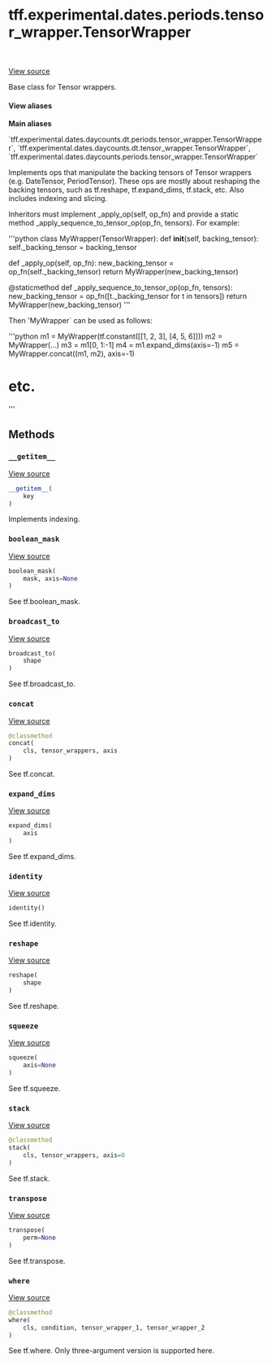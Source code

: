 <div itemscope itemtype="http://developers.google.com/ReferenceObject">
<meta itemprop="name" content="tff.experimental.dates.periods.tensor_wrapper.TensorWrapper" />
<meta itemprop="path" content="Stable" />
<meta itemprop="property" content="__getitem__"/>
<meta itemprop="property" content="boolean_mask"/>
<meta itemprop="property" content="broadcast_to"/>
<meta itemprop="property" content="concat"/>
<meta itemprop="property" content="expand_dims"/>
<meta itemprop="property" content="identity"/>
<meta itemprop="property" content="reshape"/>
<meta itemprop="property" content="squeeze"/>
<meta itemprop="property" content="stack"/>
<meta itemprop="property" content="transpose"/>
<meta itemprop="property" content="where"/>
</div>

# tff.experimental.dates.periods.tensor_wrapper.TensorWrapper

<!-- Insert buttons and diff -->

<table class="tfo-notebook-buttons tfo-api" align="left">
</table>

<a target="_blank" href="https://github.com/google/tf-quant-finance/blob/master/tf_quant_finance/experimental/dates/tensor_wrapper.py">View source</a>



Base class for Tensor wrappers.

<section class="expandable">
  <h4 class="showalways">View aliases</h4>
  <p>
<b>Main aliases</b>
<p>`tff.experimental.dates.daycounts.dt.periods.tensor_wrapper.TensorWrapper`, `tff.experimental.dates.daycounts.dt.tensor_wrapper.TensorWrapper`, `tff.experimental.dates.daycounts.periods.tensor_wrapper.TensorWrapper`</p>
</p>
</section>

<!-- Placeholder for "Used in" -->

Implements ops that manipulate the backing tensors of Tensor wrappers
(e.g. DateTensor, PeriodTensor). These ops are mostly about reshaping the
backing tensors, such as tf.reshape, tf.expand_dims, tf.stack, etc. Also
includes indexing and slicing.

Inheritors must implement _apply_op(self, op_fn) and provide a static method
_apply_sequence_to_tensor_op(op_fn, tensors). For example:

'''python
class MyWrapper(TensorWrapper):
  def __init__(self, backing_tensor):
     self._backing_tensor = backing_tensor

  def _apply_op(self, op_fn):
    new_backing_tensor = op_fn(self._backing_tensor)
    return MyWrapper(new_backing_tensor)

  @staticmethod
  def _apply_sequence_to_tensor_op(op_fn, tensors):
    new_backing_tensor = op_fn([t._backing_tensor for t in tensors])
    return MyWrapper(new_backing_tensor)
'''

Then 'MyWrapper` can be used as follows:

'''python
m1 = MyWrapper(tf.constant([[1, 2, 3], [4, 5, 6]]))
m2 = MyWrapper(...)
m3 = m1[0, 1:-1]
m4 = m1.expand_dims(axis=-1)
m5 = MyWrapper.concat((m1, m2), axis=-1)
# etc.
'''

## Methods

<h3 id="__getitem__"><code>__getitem__</code></h3>

<a target="_blank" href="https://github.com/google/tf-quant-finance/blob/master/tf_quant_finance/experimental/dates/tensor_wrapper.py">View source</a>

```python
__getitem__(
    key
)
```

Implements indexing.


<h3 id="boolean_mask"><code>boolean_mask</code></h3>

<a target="_blank" href="https://github.com/google/tf-quant-finance/blob/master/tf_quant_finance/experimental/dates/tensor_wrapper.py">View source</a>

```python
boolean_mask(
    mask, axis=None
)
```

See tf.boolean_mask.


<h3 id="broadcast_to"><code>broadcast_to</code></h3>

<a target="_blank" href="https://github.com/google/tf-quant-finance/blob/master/tf_quant_finance/experimental/dates/tensor_wrapper.py">View source</a>

```python
broadcast_to(
    shape
)
```

See tf.broadcast_to.


<h3 id="concat"><code>concat</code></h3>

<a target="_blank" href="https://github.com/google/tf-quant-finance/blob/master/tf_quant_finance/experimental/dates/tensor_wrapper.py">View source</a>

```python
@classmethod
concat(
    cls, tensor_wrappers, axis
)
```

See tf.concat.


<h3 id="expand_dims"><code>expand_dims</code></h3>

<a target="_blank" href="https://github.com/google/tf-quant-finance/blob/master/tf_quant_finance/experimental/dates/tensor_wrapper.py">View source</a>

```python
expand_dims(
    axis
)
```

See tf.expand_dims.


<h3 id="identity"><code>identity</code></h3>

<a target="_blank" href="https://github.com/google/tf-quant-finance/blob/master/tf_quant_finance/experimental/dates/tensor_wrapper.py">View source</a>

```python
identity()
```

See tf.identity.


<h3 id="reshape"><code>reshape</code></h3>

<a target="_blank" href="https://github.com/google/tf-quant-finance/blob/master/tf_quant_finance/experimental/dates/tensor_wrapper.py">View source</a>

```python
reshape(
    shape
)
```

See tf.reshape.


<h3 id="squeeze"><code>squeeze</code></h3>

<a target="_blank" href="https://github.com/google/tf-quant-finance/blob/master/tf_quant_finance/experimental/dates/tensor_wrapper.py">View source</a>

```python
squeeze(
    axis=None
)
```

See tf.squeeze.


<h3 id="stack"><code>stack</code></h3>

<a target="_blank" href="https://github.com/google/tf-quant-finance/blob/master/tf_quant_finance/experimental/dates/tensor_wrapper.py">View source</a>

```python
@classmethod
stack(
    cls, tensor_wrappers, axis=0
)
```

See tf.stack.


<h3 id="transpose"><code>transpose</code></h3>

<a target="_blank" href="https://github.com/google/tf-quant-finance/blob/master/tf_quant_finance/experimental/dates/tensor_wrapper.py">View source</a>

```python
transpose(
    perm=None
)
```

See tf.transpose.


<h3 id="where"><code>where</code></h3>

<a target="_blank" href="https://github.com/google/tf-quant-finance/blob/master/tf_quant_finance/experimental/dates/tensor_wrapper.py">View source</a>

```python
@classmethod
where(
    cls, condition, tensor_wrapper_1, tensor_wrapper_2
)
```

See tf.where. Only three-argument version is supported here.




